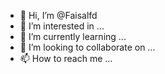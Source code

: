 - 👋 Hi, I’m @Faisalfd
- 👀 I’m interested in ...
- 🌱 I’m currently learning ...
- 💞️ I’m looking to collaborate on ...
- 📫 How to reach me ...

<!---
Faisalfd/Faisalfd is a ✨ special ✨ repository because its `README.md` (this file) appears on your GitHub profile.
You can click the Preview link to take a look at your changes.
--->
